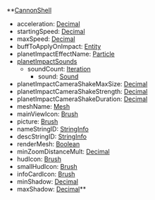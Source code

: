**[CannonShell](CannonShell.md)
  * acceleration: [Decimal](Decimal.md)
  * startingSpeed: [Decimal](Decimal.md)
  * maxSpeed: [Decimal](Decimal.md)
  * buffToApplyOnImpact: [Entity](Entity.md)
  * planetImpactEffectName: [Particle](Particle.md)
  * [planetImpactSounds](planetImpactSounds.md)
    * soundCount: [Iteration](Iteration.md)
      * sound: [Sound](Sound.md)
  * planetImpactCameraShakeMaxSize: [Decimal](Decimal.md)
  * planetImpactCameraShakeStrength: [Decimal](Decimal.md)
  * planetImpactCameraShakeDuration: [Decimal](Decimal.md)
  * meshName: [Mesh](Mesh.md)
  * mainViewIcon: [Brush](Brush.md)
  * picture: [Brush](Brush.md)
  * nameStringID: [StringInfo](StringInfo.md)
  * descStringID: [StringInfo](StringInfo.md)
  * renderMesh: [Boolean](Boolean.md)
  * minZoomDistanceMult: [Decimal](Decimal.md)
  * hudIcon: [Brush](Brush.md)
  * smallHudIcon: [Brush](Brush.md)
  * infoCardIcon: [Brush](Brush.md)
  * minShadow: [Decimal](Decimal.md)
  * maxShadow: [Decimal](Decimal.md)**
